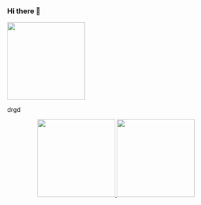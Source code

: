 ### Hi there 👋

<!--
**samuelllegal/samuelllegal** is a ✨ _special_ ✨ repository because its `README.md` (this file) appears on your GitHub profile.

Here are some ideas to get you started:


- 🌱 I’m currently learning ...
- 👯 I’m looking to collaborate on ...
- 🤔 I’m looking for help with ...
- 💬 Ask me about ...
- 📫 How to reach me: ...
- 😄 Pronouns: ...
- ⚡ Fun fact: ...
-->
<div>
  <div width="400px" height="400px" bg-color="red">
    <img height="180em" src="https://lh3.googleusercontent.com/pw/AL9nZEWsBNpl5PRsHtd7E4KZZ2RSqcyPN96oX7KRyEZDiZMMSIft8JAAYl2PIdFK2aCF3l8ND-URkWYDr-I56JeD1rxVgy8ohFapzgi_5bXoo6Ef_u1bsLBS-TQYQ2vmW1d4TJnqrks0AvIPrOxDq4KqpZV_=s544-no?authuser=0">
  <p>drgd</p>
  </div>
  
  <div>
    
  </div>
</div>
<div align="center">
  <a href="https://github.com/samuelllegal">
  <img height="180em" src="https://github-readme-stats.vercel.app/api?username=samuelllegal&show_icons=true&theme=swift&include_all_commits=true&count_private=true"/>
  <img height="180em" src="https://github-readme-stats.vercel.app/api/top-langs/?username=samuelllegal&layout=compact&langs_count=7&theme=swift"/>
</div>

